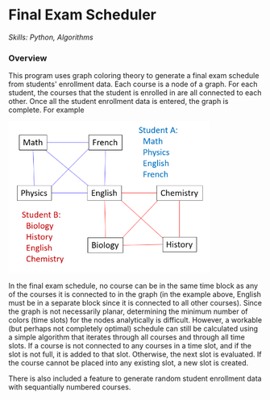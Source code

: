 # Final Exam Scheduler
*Skills: Python, Algorithms*

### Overview
This program uses graph coloring theory to generate a final exam schedule from students' enrollment data. Each course is a node of a graph. For each student, the courses that the student is enrolled in are all connected to each other. Once all the student enrollment data is entered, the graph is complete. For example

<img src="images/FinalExamFigure.png" width="400">

In the final exam schedule, no course can be in the same time block as any of the courses it is connected to in the graph (in the example above, English must be in a separate block since it is connected to all other courses). Since the graph is not necessarily planar, determining the minimum number of colors (time slots) for the nodes analytically is difficult. However, a workable (but perhaps not completely optimal) schedule can still be calculated using a simple algorithm that iterates through all courses and through all time slots. If a course is not connected to any courses in a time slot, and if the slot is not full, it is added to that slot. Otherwise, the next slot is evaluated. If the course cannot be placed into any existing slot, a new slot is created.

There is also included a feature to generate random student enrollment data with sequantially numbered courses.
